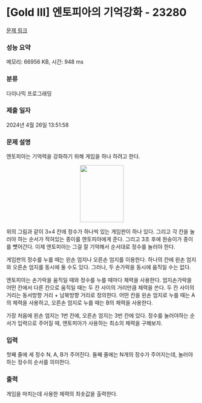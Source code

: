 # [Gold III] 엔토피아의 기억강화 - 23280 

[문제 링크](https://www.acmicpc.net/problem/23280) 

### 성능 요약

메모리: 66956 KB, 시간: 948 ms

### 분류

다이나믹 프로그래밍

### 제출 일자

2024년 4월 26일 13:51:58

### 문제 설명

<p>엔토피아는 기억력을 강화하기 위해 게임을 하나 하려고 한다.</p>

<p style="text-align: center;"><img alt="" src="https://upload.acmicpc.net/22a384e5-649c-47f4-a4dd-aab80df76280/-/preview/" style="width: 115px; height: 151px;"></p>

<p>위의 그림과 같이 3×4 칸에 정수가 하나씩 있는 게임판이 하나 있다. 그리고 각 칸을 눌러야 하는 순서가 적혀있는 종이를 엔토피아에게 준다. 그리고 3초 후에 원숭이가 종이를 뻇어간다. 이제 엔토피아는 그걸 잘 기억해서 순서대로 정수를 눌러야 한다.</p>

<p>게임판의 정수를 누를 때는 왼손 엄지나 오른손 엄지를 이용한다. 하나의 칸에 왼손 엄지와 오른손 엄지를 동시에 둘 수도 있다. 그러나, 두 손가락을 동시에 움직일 수는 없다.</p>

<p>엔토피아는 손가락을 움직일 때와 정수를 누를 때마다 체력을 사용한다. 엄지손가락을 어떤 칸에서 다른 칸으로 움직일 때는 두 칸 사이의 거리만큼 체력을 쓴다. 두 칸 사이의 거리는 동서방향 거리 + 남북방향 거리로 정의한다. 어떤 칸을 왼손 엄지로 누를 때는 A의 체력을 사용하고, 오른손 엄지로 누를 때는 B의 체력을 사용한다.</p>

<p>가장 처음에 왼손 엄지는 1번 칸에, 오른손 엄지는 3번 칸에 있다. 정수를 눌러야하는 순서가 입력으로 주어질 때, 엔토피아가 사용하는 최소의 체력을 구해보자.</p>

### 입력 

 <p>첫째 줄에 세 정수 N, A, B가 주어진다. 둘째 줄에는 N개의 정수가 주어지는데, 눌러야하는 정수의 순서를 의미한다.</p>

### 출력 

 <p>게임을 마치는데 사용한 체력의 최솟값을 출력한다.</p>

